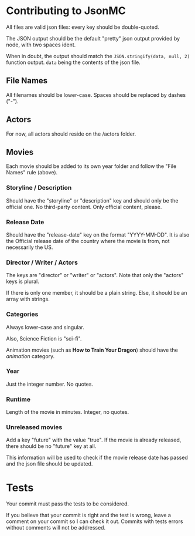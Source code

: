 # Contributing to JsonMC

All files are valid json files: every key should be double-quoted.

The JSON output should be the default "pretty" json output provided by node, with two spaces ident.

When in doubt, the output should match the `JSON.stringify(data, null, 2)` function output. `data` being the contents of the json file.

## File Names

All filenames should be lower-case. Spaces should be replaced by dashes ("-").

## Actors

For now, all actors should reside on the /actors folder.

## Movies

Each movie should be added to its own year folder and follow the "File Names" rule (above).

### Storyline / Description

Should have the "storyline" or "description" key and should only be the official one. No third-party content. Only official content, please.

### Release Date

Should have the "release-date" key on the format "YYYY-MM-DD". It is also the Official release date of the country where the movie is from, not necessarily the US.

### Director / Writer / Actors

The keys are "director" or "writer" or "actors". Note that only the "actors" keys is plural.

If there is only one member, it should be a plain string. Else, it should be an array with strings.

### Categories

Always lower-case and singular.

Also, Science Fiction is "sci-fi".

Animation movies (such as **How to Train Your Dragon**) should have the _animation_ category.

### Year

Just the integer number. No quotes.

### Runtime

Length of the movie in minutes. Integer, no quotes.

### Unreleased movies

Add a key "future" with the value "true". If the movie is already released, there should be no "future" key at all.

This information will be used to check if the movie release date has passed and the json file should be updated.

# Tests

Your commit must pass the tests to be considered.

If you believe that your commit is right and the test is wrong, leave a comment on your commit so I can check it out. Commits with tests errors without comments will not be addressed.
